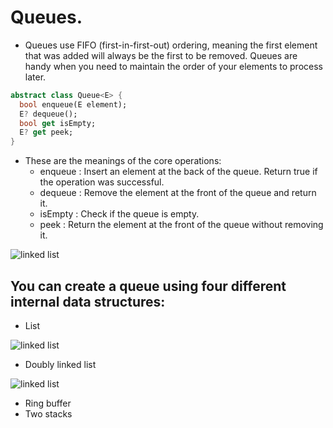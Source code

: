 # Queues.
- Queues use FIFO (first-in-first-out) ordering, meaning the first element that was added will always be the first to be removed. Queues are handy when you need to maintain the order of your elements to process later.
```dart
abstract class Queue<E> {
  bool enqueue(E element);
  E? dequeue();
  bool get isEmpty;
  E? get peek;
}
```
- These are the meanings of the core operations:
  - enqueue : Insert an element at the back of the queue. Return true if the operation was successful.
  - dequeue : Remove the element at the front of the queue and return it.
  - isEmpty : Check if the queue is empty.
  - peek : Return the element at the front of the queue without removing it.
<p float="left">
   <img src="https://github.com/mo7amedaliEbaid/ds_dart/blob/0386069ac0a2422114b989396bb25f97106870c4/assets/queue.png"  alt="linked list"/>
</p>

 ## You can create a queue using four different internal data structures:
  - List

<p float="left">
   <img src="https://github.com/mo7amedaliEbaid/ds_dart/blob/78295a524808ebcf8440435a5a0d737f15a20db6/assets/list_based_queue.png"  alt="linked list"/>
</p>

   - Doubly linked list
<p float="left">
   <img src="https://github.com/mo7amedaliEbaid/ds_dart/blob/99c80aa784d6989c9216d6aedc93d1dc3a005036/assets/doubly_liked_list.png"  alt="linked list"/>
</p>

  - Ring buffer
  - Two stacks
